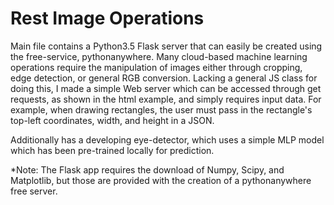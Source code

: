 # Rest Image Operations

Main file contains a Python3.5 Flask server that can easily be created using the free-service, pythonanywhere. Many cloud-based machine learning operations require the manipulation of images either through cropping, edge detection, or general RGB conversion. Lacking a general JS class for doing this, I made a simple Web server which can be accessed through get requests, as shown in the html example, and simply requires input data. For example, when drawing rectangles, the user must pass in the rectangle's top-left coordinates, width, and height in a JSON.  

Additionally has a developing eye-detector, which uses a simple MLP model which has been pre-trained locally for prediction. 

*Note: The Flask app requires the download of Numpy, Scipy, and Matplotlib, but those are provided with the creation of a pythonanywhere free server. 
